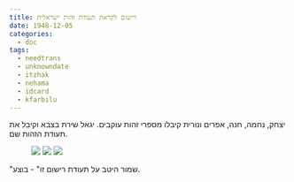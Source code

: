```yaml
---
title: רישום לקראת תעודת זהות ישראלית
date: 1948-12-05
categories:
  - doc
tags:
  - needtrans
  - unknowndate
  - itzhak
  - nehama
  - idcard
  - kfarbilu
---
```


יצחק, נחמה, חנה, אפרים ונורית קיבלו מספרי זהות עוקבים.
יגאל שירת בצבא וקיבל את תעודת הזהות שם.

<figure class="half">
    <a  href="/haskindocs/assets/images/1948-12-05-israel-registration-1.jpg">
    <img src="/haskindocs/assets/images/1948-12-05-israel-registration-1.jpg"></a>
    <a  href="/haskindocs/assets/images/1948-12-05-israel-registration-2.jpg">
    <img src="/haskindocs/assets/images/1948-12-05-israel-registration-2.jpg"></a>
    <a  href="/haskindocs/assets/images/1948-12-05-israel-registration-3.jpg">
    <img src="/haskindocs/assets/images/1948-12-05-israel-registration-3.jpg"></a>
</figure>

"שמור היטב על תעודת רישום זו" - בוצע.

